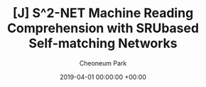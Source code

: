 ---
layout: post
title:  "[J] S^2-NET Machine Reading Comprehension with SRUbased Self-matching Networks"
date:   2019-04-01 00:00:00 +00:00
categories: journal
author: "Cheoneum Park"
authors: "<strong>Cheoneum Park</strong>, Changki Lee, Lynn Hong, Yigyu Hwang, Teajoon Yoo, Jaeyong Jang, Yunki Hong, Kyung-Hoon Bae, Hyun-Ki Kim"
venue: "ETRI Journal"
paper: https://onlinelibrary.wiley.com/doi/full/10.4218/etrij.2017-0279
---